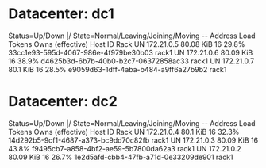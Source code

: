 Datacenter: dc1
===============
Status=Up/Down
|/ State=Normal/Leaving/Joining/Moving
--  Address     Load       Tokens  Owns (effective)  Host ID                               Rack
UN  172.21.0.5  80.08 KiB  16      29.8%             33cc1e93-595d-4067-986e-4f979be30b03  rack1
UN  172.21.0.6  80.09 KiB  16      38.9%             d4625b3d-6b7b-40b0-b2c7-06372858ac33  rack1
UN  172.21.0.7  80.1 KiB   16      28.5%             e9059d63-1dff-4aba-b484-a9ff6a27b9b2  rack1

Datacenter: dc2
===============
Status=Up/Down
|/ State=Normal/Leaving/Joining/Moving
--  Address     Load       Tokens  Owns (effective)  Host ID                               Rack
UN  172.21.0.4  80.1 KiB   16      32.3%             14d292b5-9cf1-4687-a373-bc9dd70c82fb  rack1
UN  172.21.0.3  80.09 KiB  16      43.8%             f9495cb7-a858-4bf2-ae59-5b7800da62a3  rack1
UN  172.21.0.2  80.09 KiB  16      26.7%             1e2d5afd-cbb4-47fb-a71d-0e33209de901  rack1